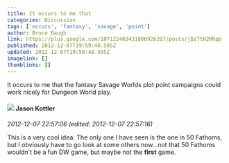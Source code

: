 ```yaml
---
title: It occurs to me that
categories: Discussion
tags: ['occurs', 'fantasy', 'savage', 'point']
author: Bruce Baugh
link: https://plus.google.com/107122403431806926287/posts/jDzTtH2MRqb
published: 2012-12-07T19:59:48.505Z
updated: 2012-12-07T19:59:48.505Z
imagelink: []
thumblinks: []
---
```


It occurs to me that the fantasy Savage Worlds plot point campaigns could work nicely for Dungeon World play.
<div id='comment z13dc54glvvzfbibw04cfpkorle0vpwjdl00k'>
  <h4><img src='{{site.baseurl}}//images/avatars/116806349609855091346_photo.jpg'> Jason Kottler</h4>
      <p><cite>2012-12-07 22:57:06 (edited: 2012-12-07 22:57:16)</cite></p>
        <p>This is a very cool idea. The only one I have seen is the one in 50 Fathoms, but I obviously have to go look at some others now...not that 50 Fathoms wouldn&#39;t be a fun DW game, but maybe not the <b>first</b> game.</p>
</div>
        